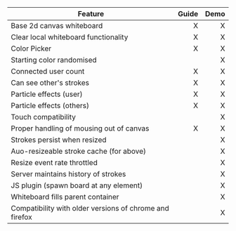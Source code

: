 | Feature                                                   | Guide | Demo |
| --------------------------------------------------------- | ----: | ---: |
| Base 2d canvas whiteboard                                 | X     | X    |
| Clear local whiteboard functionality                      | X     | X    |
| Color Picker                                              | X     | X    |
| Starting color randomised                                 |       | X    |
| Connected user count                                      | X     | X    |
| Can see other's strokes                                   | X     | X    |
| Particle effects (user)                                   | X     | X    |
| Particle effects (others)                                 | X     | X    |
| Touch compatibility                                       |       | X    |
| Proper handling of mousing out of canvas                  | X     | X    |
| Strokes persist when resized                              |       | X    |
| Auo-resizeable stroke cache (for above)                   |       | X    |
| Resize event rate throttled                               |       | X    |
| Server maintains history of strokes                       |       | X    |
| JS plugin (spawn board at any element)                    |       | X    |
| Whiteboard fills parent container                         |       | X    |
| Compatibility with older versions of chrome and firefox   |       | X    |